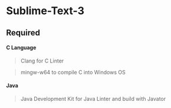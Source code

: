 # Sublime-Text-3

## Required

#### C Language

>Clang for C Linter

> mingw-w64 to compile C into Windows OS

#### Java 

> Java Development Kit for Java Linter and build with Javator
